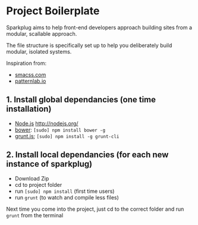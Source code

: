 # Project Boilerplate

Sparkplug aims to help front-end developers approach building sites from a modular, scallable approach. 

The file structure is specifically set up to help you deliberately build modular, isolated systems.

Inspiration from: 
* [smacss.com](http://smacss.com)
* [patternlab.io](http://patternlab.io)


## 1. Install global dependancies (one time installation)

  * [Node.js](http://nodejs.org) http://nodejs.org/
  * [bower](http://bower.io): `[sudo] npm install bower -g`
  * [grunt.js](http://grunt.js); `[sudo] npm install -g grunt-cli`

## 2. Install local dependancies (for each new instance of sparkplug)

  * Download Zip
  * cd to project folder
  * run `[sudo] npm install` (first time users)
  * run `grunt` (to watch and compile less files)

Next time you come into the project, just cd to the correct folder and run `grunt` from the terminal




